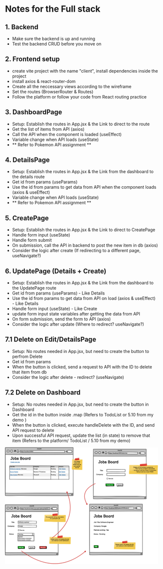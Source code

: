# Notes for the Full stack
## 1. Backend
- Make sure the backend is up and running
- Test the backend CRUD before you move on
  
## 2. Frontend setup
- create vite project with the name "client", install dependencies inside the project
- install axios & react-router-dom
- Create all the neccessary views according to the wireframe
- Set the routes (BrowserRouter & Routes)
- Follow the platform or follow your code from React routing practice

## 3. DashboardPage
- Setup: Establish the routes in App.jsx & the Link to direct to the route
- Get the list of items from API (axios)
- Call the API when the component is loaded (useEffect)
- Variable change when API loads (useState)
- ** Refer to Pokemon API assignment **

## 4. DetailsPage
- Setup: Establish the routes in App.jsx & the Link from the dashboard to the details route
- Get id from params (useParams)
- Use the id from params to get data from API when the component loads (axios & useEffect)
- Variable change when API loads (useState)
- ** Refer to Pokemon API assignment **

## 5. CreatePage
- Setup: Establish the routes in App.jsx & the Link to direct to CreatePage
- Handle form input (useState)
- Handle form submit 
- On submission, call the API in backend to post the new item in db (axios)
- Consider the logic after create (If redirecting to a different page, useNavigate?)

## 6. UpdatePage (Details + Create)
- Setup: Establish the routes in App.jsx & the Link from the dashboard to the UpdatePage route
- Get id from params (useParams) - Like Details
- Use the id from params to get data from API on load (axios & useEffect) - Like Details
- Handle form input (useState) - Like Create
- update form input state variables after getting the data from API 
- On form submission, send the form to API (axios)
- Consider the logic after update (Where to redirect? useNavigate?)

## 7.1 Delete on Edit/DetailsPage
- Setup: No routes needed in App.jsx, but need to create the button to perfrom Delete
- Get id from params
- When the button is clicked, send a request to API with the ID to delete that item from db
- Consider the logic after delete - redirect? (useNavigate)

## 7.2 Delete on Dashboard
- Setup: No routes needed in App.jsx, but need to create the button in Dashboard
- Get the id in the button inside .map (Refers to TodoList or 5.10 from my demo )
- When the button is clicked, execute handleDelete with the ID, and send API request to delete
- Upon successful API request, update the list (in state) to remove that item (Refers to the platform/ TodoList / 5.10 from my demo)

![Belt Review](./beltreview.png)